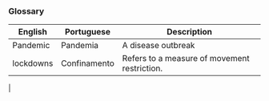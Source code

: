 ### Glossary

| English |  Portuguese | Description | 
| --- | --- | --- |
| Pandemic | Pandemia | A disease outbreak|
|lockdowns |Confinamento | Refers to a measure of movement restriction.|
|
